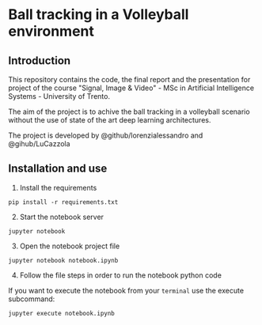 # Ball tracking in a Volleyball environment

## Introduction

This repository contains the code, the final report and the presentation for project of the course "Signal, Image &amp; Video" - MSc in Artificial Intelligence Systems - University of Trento. 

The aim of the project is to achive the ball tracking in a volleyball scenario without the use of state of the art deep learning architectures.

The project is developed by @github/lorenzialessandro and @gihub/LuCazzola 


## Installation and use 
1. Install the requirements
````
pip install -r requirements.txt
````
2. Start the notebook server
````
jupyter notebook
````
3. Open the notebook project file
````
jupyter notebook notebook.ipynb
````
4. Follow the file steps in order to run the notebook python code

If you want to execute the notebook from your ``terminal`` use the execute subcommand:
````
jupyter execute notebook.ipynb
````
